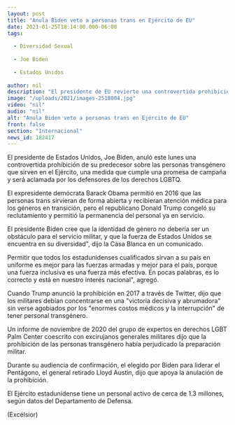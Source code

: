 ```yaml
---
layout: post
title: "Anula Biden veto a personas trans en Ejército de EU"
date: 2021-01-25T18:14:00.000-06:00
tags:
  
  - Diversidad Sexual
  
  - Joe Biden
  
  - Estados Unidos
  
author: nil
description: "El presidente de EU revierte una controvertida prohibición de su predecesor, Donald Trump, sobre las personas transgénero que sirven en el Ejército"
image: "/uploads/2021/images-2518004.jpg"
video: "nil"
audio: "nil"
alt: "Anula Biden veto a personas trans en Ejército de EU"
front: false
section: "Internacional"
news_id: 182417
---
```


El presidente de Estados Unidos, Joe Biden, anuló este lunes una controvertida prohibición de su predecesor sobre las personas transgénero que sirven en el Ejército, una medida que cumple una promesa de campaña y será aclamada por los defensores de los derechos LGBTQ.

El expresidente demócrata Barack Obama permitió en 2016 que las personas trans sirvieran de forma abierta y recibieran atención médica para los géneros en transición, pero el republicano Donald Trump congeló su reclutamiento y permitió la permanencia del personal ya en servicio.

El presidente Biden cree que la identidad de género no debería ser un obstáculo para el servicio militar, y que la fuerza de Estados Unidos se encuentra en su diversidad", dijo la Casa Blanca en un comunicado.

Permitir que todos los estadunidenses cualificados sirvan a su país en uniforme es mejor para las fuerzas armadas y mejor para el país, porque una fuerza inclusiva es una fuerza más efectiva. En pocas palabras, es lo correcto y está en nuestro interés nacional", agregó.

Cuando Trump anunció la prohibición en 2017 a través de Twitter, dijo que los militares debían concentrarse en una "victoria decisiva y abrumadora" sin verse agobiados por los "enormes costos médicos y la interrupción" de tener personal transgénero.

Un informe de noviembre de 2020 del grupo de expertos en derechos LGBT Palm Center coescrito con excirujanos generales militares dijo que la prohibición de las personas transgénero había perjudicado la preparación militar.

Durante su audiencia de confirmación, el elegido por Biden para liderar el Pentágono, el general retirado Lloyd Austin, dijo que apoya la anulación de la prohibición.

El Ejército estadunidense tiene un personal activo de cerca de 1.3 millones, según datos del Departamento de Defensa.

(Excélsior)